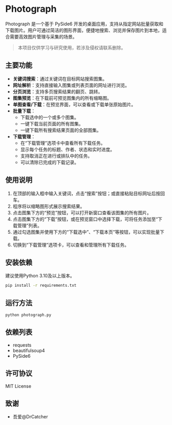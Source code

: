 # Photograph

Photograph 是一个基于 PySide6 开发的桌面应用，支持从指定网站批量获取和下载图片。用户可通过简洁的图形界面，便捷地搜索、浏览并保存图片到本地，适合需要高效图片管理与采集的场景。

> 本项目仅供学习与研究使用，若涉及侵权请联系删除。

## 主要功能
- **关键词搜索**：通过关键词在目标网站搜索图集。
- **网址解析**：支持直接输入图集或列表页面的网址进行浏览。
- **分页浏览**：支持多页搜索结果的翻页、跳转。
- **图集预览**：在下载前可预览图集内的所有缩略图。
- **单图查看/下载**：在预览界面，可以查看或下载单张原始图片。
- **批量下载**：
    - 下载选中的一个或多个图集。
    - 一键下载当前页面的所有图集。
    - 一键下载所有搜索结果页面的全部图集。
- **下载管理**：
    - 在“下载管理”选项卡中查看所有下载任务。
    - 显示每个任务的标题、作者、状态和实时进度。
    - 支持取消正在进行或排队中的任务。
    - 可以清除已完成的下载记录。

## 使用说明
1.  在顶部的输入框中输入关键词，点击“搜索”按钮；或直接粘贴目标网址后按回车。
2.  程序将以缩略图形式展示搜索结果。
3.  点击图集下方的“预览”按钮，可以打开新窗口查看该图集的所有图片。
4.  点击图集下方的“下载”按钮，或在预览窗口中选择下载，可将任务添加至“下载管理”列表。
5.  通过勾选图集并使用下方的“下载选中”、“下载本页”等按钮，可以实现批量下载。
6.  切换到“下载管理”选项卡，可以查看和管理所有下载任务。

## 安装依赖
建议使用Python 3.10及以上版本。

```bash
pip install -r requirements.txt
```

## 运行方法

```bash
python photograph.py
```

## 依赖列表
- requests
- beautifulsoup4
- PySide6

## 许可协议
MIT License

## 致谢
- 吾爱@DrCatcher
